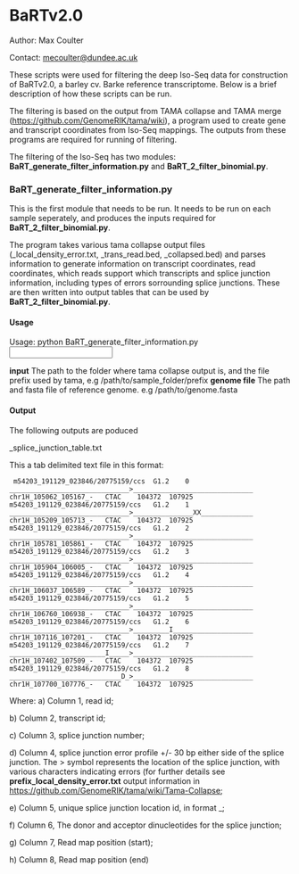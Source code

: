 # BaRTv2.0


Author: Max Coulter

Contact: mecoulter@dundee.ac.uk

These scripts were used for filtering the deep Iso-Seq data for construction of BaRTv2.0,  a barley cv. Barke reference transcriptome. Below is a brief description of how these scripts can be run.

The filtering is based on the output from TAMA collapse and TAMA merge (https://github.com/GenomeRIK/tama/wiki), a program used to create gene and transcript coordinates from Iso-Seq mappings. The outputs from these programs are required for running of filtering.

The filtering of the Iso-Seq has two modules: **BaRT_generate_filter_information.py** and **BaRT_2_filter_binomial.py**.

### BaRT_generate_filter_information.py

This is the first module that needs to be run. It needs to be run on each sample seperately, and produces the inputs required for **BaRT_2_filter_binomial.py**. 

The program takes various tama collapse output files (<prefix>_local_density_error.txt, <prefix>_trans_read.bed, <prefix>_collapsed.bed) and parses information to generate information on transcript coordinates, read coordinates, which reads support which transcripts and splice junction information, including types of errors sorrounding splice junctions. These are then written into output tables that can be used by **BaRT_2_filter_binomial.py**.

#### Usage
Usage: python BaRT_generate_filter_information.py <input> <genome file>
  
**input** The path to the folder where tama collapse output is, and the file prefix used by tama, e.g /path/to/sample_folder/prefix
**genome file** The path and fasta file of reference genome. e.g /path/to/genome.fasta

#### Output

The following outputs are poduced

<prefix>_splice_junction_table.txt
 
 This a tab delimited text file in this format:
 
     m54203_191129_023846/20775159/ccs	G1.2	0	______________________________>______________________________	chr1H_105062_105167_-	CTAC	104372	107925
    m54203_191129_023846/20775159/ccs	G1.2	1	______________________________>_______________XX_____________	chr1H_105209_105713_-	CTAC	104372	107925
    m54203_191129_023846/20775159/ccs	G1.2	2	______________________________>______________________________	chr1H_105781_105861_-	CTAC	104372	107925
    m54203_191129_023846/20775159/ccs	G1.2	3	______________________________>______________________________	chr1H_105904_106005_-	CTAC	104372	107925
    m54203_191129_023846/20775159/ccs	G1.2	4	______________________________>______________________________	chr1H_106037_106589_-	CTAC	104372	107925
    m54203_191129_023846/20775159/ccs	G1.2	5	______________________________>______________________________	chr1H_106760_106938_-	CTAC	104372	107925
    m54203_191129_023846/20775159/ccs	G1.2	6	______________________________>_________I____________________	chr1H_107116_107201_-	CTAC	104372	107925
    m54203_191129_023846/20775159/ccs	G1.2	7	________________________I_____>______________________________	chr1H_107402_107509_-	CTAC	104372	107925
    m54203_191129_023846/20775159/ccs	G1.2	8	____________________________D_>______________________________	chr1H_107700_107776_-	CTAC	104372	107925

Where:
  a) Column 1, read id;

  b) Column 2, transcript id;

  c) Column 3, splice junction number;

  d) Column 4, splice junction error profile +/- 30 bp either side of the splice junction. The > symbol represents the location of the splice junction, with various characters indicating errors (for further details see **prefix_local_density_error.txt** output information in  https://github.com/GenomeRIK/tama/wiki/Tama-Collapse;
  
  e) Column 5, unique splice junction location id, in format <chromosome>_<start>_<end>_<strand>;
  
  f) Column 6, The donor and acceptor dinucleotides for the splice junction;
  
  g) Column 7, Read map position (start);
  
  h) Column 8, Read map position (end)
  
  
  
  
  
  
  



